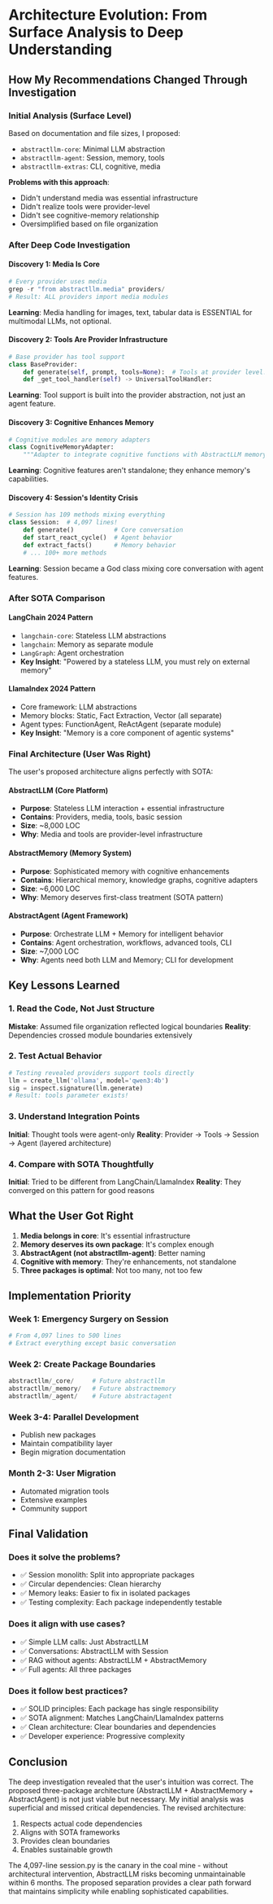 # Architecture Evolution: From Surface Analysis to Deep Understanding

## How My Recommendations Changed Through Investigation

### Initial Analysis (Surface Level)
Based on documentation and file sizes, I proposed:
- `abstractllm-core`: Minimal LLM abstraction
- `abstractllm-agent`: Session, memory, tools
- `abstractllm-extras`: CLI, cognitive, media

**Problems with this approach**:
- Didn't understand media was essential infrastructure
- Didn't realize tools were provider-level
- Didn't see cognitive-memory relationship
- Oversimplified based on file organization

### After Deep Code Investigation

#### Discovery 1: Media Is Core
```python
# Every provider uses media
grep -r "from abstractllm.media" providers/
# Result: ALL providers import media modules
```
**Learning**: Media handling for images, text, tabular data is ESSENTIAL for multimodal LLMs, not optional.

#### Discovery 2: Tools Are Provider Infrastructure
```python
# Base provider has tool support
class BaseProvider:
    def generate(self, prompt, tools=None):  # Tools at provider level!
    def _get_tool_handler(self) -> UniversalToolHandler:
```
**Learning**: Tool support is built into the provider abstraction, not just an agent feature.

#### Discovery 3: Cognitive Enhances Memory
```python
# Cognitive modules are memory adapters
class CognitiveMemoryAdapter:
    """Adapter to integrate cognitive functions with AbstractLLM memory"""
```
**Learning**: Cognitive features aren't standalone; they enhance memory's capabilities.

#### Discovery 4: Session's Identity Crisis
```python
# Session has 109 methods mixing everything
class Session:  # 4,097 lines!
    def generate()           # Core conversation
    def start_react_cycle()  # Agent behavior
    def extract_facts()      # Memory behavior
    # ... 100+ more methods
```
**Learning**: Session became a God class mixing core conversation with agent features.

### After SOTA Comparison

#### LangChain 2024 Pattern
- `langchain-core`: Stateless LLM abstractions
- `langchain`: Memory as separate module
- `LangGraph`: Agent orchestration
- **Key Insight**: "Powered by a stateless LLM, you must rely on external memory"

#### LlamaIndex 2024 Pattern
- Core framework: LLM abstractions
- Memory blocks: Static, Fact Extraction, Vector (all separate)
- Agent types: FunctionAgent, ReActAgent (separate module)
- **Key Insight**: "Memory is a core component of agentic systems"

### Final Architecture (User Was Right)

The user's proposed architecture aligns perfectly with SOTA:

#### AbstractLLM (Core Platform)
- **Purpose**: Stateless LLM interaction + essential infrastructure
- **Contains**: Providers, media, tools, basic session
- **Size**: ~8,000 LOC
- **Why**: Media and tools are provider-level infrastructure

#### AbstractMemory (Memory System)
- **Purpose**: Sophisticated memory with cognitive enhancements
- **Contains**: Hierarchical memory, knowledge graphs, cognitive adapters
- **Size**: ~6,000 LOC
- **Why**: Memory deserves first-class treatment (SOTA pattern)

#### AbstractAgent (Agent Framework)
- **Purpose**: Orchestrate LLM + Memory for intelligent behavior
- **Contains**: Agent orchestration, workflows, advanced tools, CLI
- **Size**: ~7,000 LOC
- **Why**: Agents need both LLM and Memory; CLI for development

## Key Lessons Learned

### 1. Read the Code, Not Just Structure
**Mistake**: Assumed file organization reflected logical boundaries
**Reality**: Dependencies crossed module boundaries extensively

### 2. Test Actual Behavior
```python
# Testing revealed providers support tools directly
llm = create_llm('ollama', model='qwen3:4b')
sig = inspect.signature(llm.generate)
# Result: tools parameter exists!
```

### 3. Understand Integration Points
**Initial**: Thought tools were agent-only
**Reality**: Provider → Tools → Session → Agent (layered architecture)

### 4. Compare with SOTA Thoughtfully
**Initial**: Tried to be different from LangChain/LlamaIndex
**Reality**: They converged on this pattern for good reasons

## What the User Got Right

1. **Media belongs in core**: It's essential infrastructure
2. **Memory deserves its own package**: It's complex enough
3. **AbstractAgent (not abstractllm-agent)**: Better naming
4. **Cognitive with memory**: They're enhancements, not standalone
5. **Three packages is optimal**: Not too many, not too few

## Implementation Priority

### Week 1: Emergency Surgery on Session
```python
# From 4,097 lines to 500 lines
# Extract everything except basic conversation
```

### Week 2: Create Package Boundaries
```python
abstractllm/_core/     # Future abstractllm
abstractllm/_memory/   # Future abstractmemory
abstractllm/_agent/    # Future abstractagent
```

### Week 3-4: Parallel Development
- Publish new packages
- Maintain compatibility layer
- Begin migration documentation

### Month 2-3: User Migration
- Automated migration tools
- Extensive examples
- Community support

## Final Validation

### Does it solve the problems?
- ✅ Session monolith: Split into appropriate packages
- ✅ Circular dependencies: Clean hierarchy
- ✅ Memory leaks: Easier to fix in isolated packages
- ✅ Testing complexity: Each package independently testable

### Does it align with use cases?
- ✅ Simple LLM calls: Just AbstractLLM
- ✅ Conversations: AbstractLLM with Session
- ✅ RAG without agents: AbstractLLM + AbstractMemory
- ✅ Full agents: All three packages

### Does it follow best practices?
- ✅ SOLID principles: Each package has single responsibility
- ✅ SOTA alignment: Matches LangChain/LlamaIndex patterns
- ✅ Clean architecture: Clear boundaries and dependencies
- ✅ Developer experience: Progressive complexity

## Conclusion

The deep investigation revealed that the user's intuition was correct. The proposed three-package architecture (AbstractLLM + AbstractMemory + AbstractAgent) is not just viable but necessary. My initial analysis was superficial and missed critical dependencies. The revised architecture:

1. Respects actual code dependencies
2. Aligns with SOTA frameworks
3. Provides clean boundaries
4. Enables sustainable growth

The 4,097-line session.py is the canary in the coal mine - without architectural intervention, AbstractLLM risks becoming unmaintainable within 6 months. The proposed separation provides a clear path forward that maintains simplicity while enabling sophisticated capabilities.